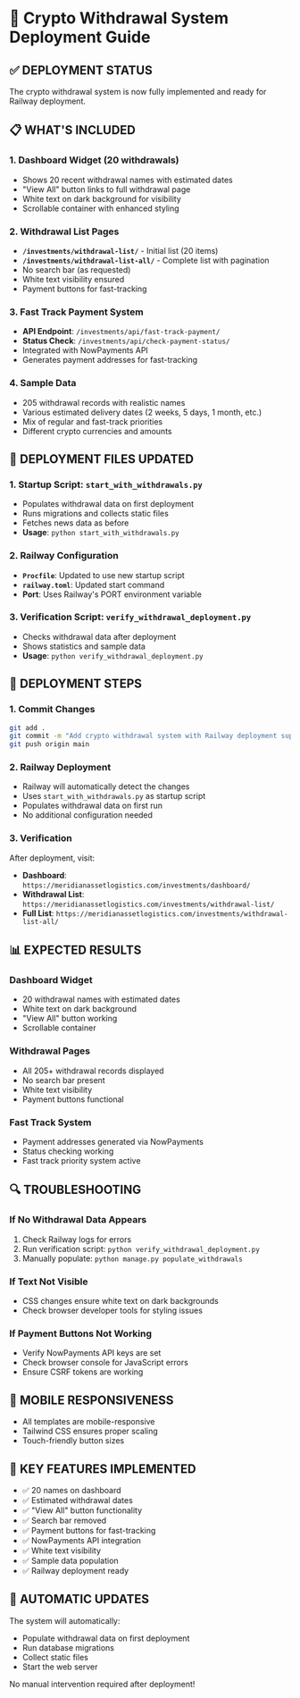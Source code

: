 # 🚀 Crypto Withdrawal System Deployment Guide

## ✅ **DEPLOYMENT STATUS**
The crypto withdrawal system is now fully implemented and ready for Railway deployment.

## 📋 **WHAT'S INCLUDED**

### 1. **Dashboard Widget** (20 withdrawals)
- Shows 20 recent withdrawal names with estimated dates
- "View All" button links to full withdrawal page
- White text on dark background for visibility
- Scrollable container with enhanced styling

### 2. **Withdrawal List Pages**
- **`/investments/withdrawal-list/`** - Initial list (20 items)
- **`/investments/withdrawal-list-all/`** - Complete list with pagination
- No search bar (as requested)
- White text visibility ensured
- Payment buttons for fast-tracking

### 3. **Fast Track Payment System**
- **API Endpoint**: `/investments/api/fast-track-payment/`
- **Status Check**: `/investments/api/check-payment-status/`
- Integrated with NowPayments API
- Generates payment addresses for fast-tracking

### 4. **Sample Data**
- 205 withdrawal records with realistic names
- Various estimated delivery dates (2 weeks, 5 days, 1 month, etc.)
- Mix of regular and fast-track priorities
- Different crypto currencies and amounts

## 🔧 **DEPLOYMENT FILES UPDATED**

### 1. **Startup Script**: `start_with_withdrawals.py`
- Populates withdrawal data on first deployment
- Runs migrations and collects static files
- Fetches news data as before
- **Usage**: `python start_with_withdrawals.py`

### 2. **Railway Configuration**
- **`Procfile`**: Updated to use new startup script
- **`railway.toml`**: Updated start command
- **Port**: Uses Railway's PORT environment variable

### 3. **Verification Script**: `verify_withdrawal_deployment.py`
- Checks withdrawal data after deployment
- Shows statistics and sample data
- **Usage**: `python verify_withdrawal_deployment.py`

## 🚀 **DEPLOYMENT STEPS**

### 1. **Commit Changes**
```bash
git add .
git commit -m "Add crypto withdrawal system with Railway deployment support"
git push origin main
```

### 2. **Railway Deployment**
- Railway will automatically detect the changes
- Uses `start_with_withdrawals.py` as startup script
- Populates withdrawal data on first run
- No additional configuration needed

### 3. **Verification**
After deployment, visit:
- **Dashboard**: `https://meridianassetlogistics.com/investments/dashboard/`
- **Withdrawal List**: `https://meridianassetlogistics.com/investments/withdrawal-list/`
- **Full List**: `https://meridianassetlogistics.com/investments/withdrawal-list-all/`

## 📊 **EXPECTED RESULTS**

### Dashboard Widget
- 20 withdrawal names with estimated dates
- White text on dark background
- "View All" button working
- Scrollable container

### Withdrawal Pages
- All 205+ withdrawal records displayed
- No search bar present
- White text visibility
- Payment buttons functional

### Fast Track System
- Payment addresses generated via NowPayments
- Status checking working
- Fast track priority system active

## 🔍 **TROUBLESHOOTING**

### If No Withdrawal Data Appears
1. Check Railway logs for errors
2. Run verification script: `python verify_withdrawal_deployment.py`
3. Manually populate: `python manage.py populate_withdrawals`

### If Text Not Visible
- CSS changes ensure white text on dark backgrounds
- Check browser developer tools for styling issues

### If Payment Buttons Not Working
- Verify NowPayments API keys are set
- Check browser console for JavaScript errors
- Ensure CSRF tokens are working

## 📱 **MOBILE RESPONSIVENESS**
- All templates are mobile-responsive
- Tailwind CSS ensures proper scaling
- Touch-friendly button sizes

## 🎯 **KEY FEATURES IMPLEMENTED**
- ✅ 20 names on dashboard
- ✅ Estimated withdrawal dates
- ✅ "View All" button functionality
- ✅ Search bar removed
- ✅ Payment buttons for fast-tracking
- ✅ NowPayments API integration
- ✅ White text visibility
- ✅ Sample data population
- ✅ Railway deployment ready

## 🔄 **AUTOMATIC UPDATES**
The system will automatically:
- Populate withdrawal data on first deployment
- Run database migrations
- Collect static files
- Start the web server

No manual intervention required after deployment!
